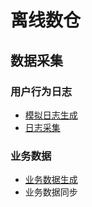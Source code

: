 # 离线数仓

## 数据采集

### 用户行为日志
- [模拟日志生成](MockLog/README.md)
- [日志采集](FlumeLog/README.md)

### 业务数据
- [业务数据生成](MockDb/README.md)
- 业务数据同步